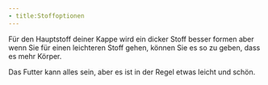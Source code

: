 ```yaml
---
- title:Stoffoptionen
---
```


Für den Hauptstoff deiner Kappe wird ein dicker Stoff besser formen aber wenn Sie für einen leichteren Stoff gehen, können Sie es so zu geben, dass es mehr Körper.

Das Futter kann alles sein, aber es ist in der Regel etwas leicht und schön.
